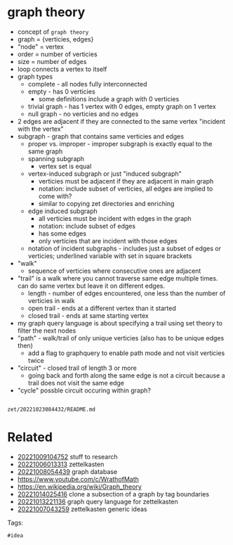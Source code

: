 # graph theory

- concept of `graph theory`
- graph = {verticies, edges}
- "node" = vertex
- order = number of verticies
- size = number of edges
- loop connects a vertex to itself
- graph types
  - complete - all nodes fully interconnected
  - empty - has 0 verticies
    - some definitions include a graph with 0 verticies
  - trivial graph - has 1 vertex with 0 edges, empty graph on 1 vertex
  - null graph - no verticies and no edges
- 2 edges are adjacent if they are connected to the same vertex "incident with the vertex"
- subgraph - graph that contains same verticies and edges
  - proper vs. improper - improper subgraph is exactly equal to the same graph
  - spanning subgraph
    - vertex set is equal
  - vertex-induced subgraph or just "induced subgraph"
    - verticies must be adjacent if they are adjacent in main graph
    - notation: include subset of verticies, all edges are implied to come with?
    - similar to copying zet directories and enriching
  - edge induced subgraph
    - all verticies must be incident with edges in the graph
    - notation: include subset of edges
    - has some edges
    - only verticies that are incident with those edges
  - notation of incident subgraphs - includes just a subset of edges or verticies; underlined variable with set in square brackets
- "walk"
  - sequence of verticies where consecutive ones are adjacent
- "trail" is a walk where you cannot traverse same edge multiple times. can do same vertex but leave it on different edges.
  - length - number of edges encountered, one less than the number of verticies in walk
  - open trail - ends at a different vertex than it started
  - closed trail - ends at same starting vertex
- my graph query language is about specifying a trail using set theory to filter the next nodes
- "path" - walk/trail of only unique verticies (also has to be unique edges then)
  - add a flag to graphquery to enable path mode and not visit verticies twice
- "circuit" - closed trail of length 3 or more
  - going back and forth along the same edge is not a circuit because a trail does not visit the same edge
- "cycle" possble circuit occuring within graph?

```
```

` zet/20221023084432/README.md `

# Related

- [20221009104752](/zet/20221009104752/README.md) stuff to research
- [20221006013313](/zet/20221006013313/README.md) zettelkasten
- [20221008054439](/zet/20221008054439/README.md) graph database
- https://www.youtube.com/c/WrathofMath
- <https://en.wikipedia.org/wiki/Graph_theory>
- [20221014025416](/zet/20221014025416/README.md) clone a subsection of a graph by tag boundaries
- [20221013221136](/zet/20221013221136/README.md) graph query language for zettelkasten
- [20221007043259](/zet/20221007043259/README.md) zettelkasten generic ideas

Tags:

    #idea
